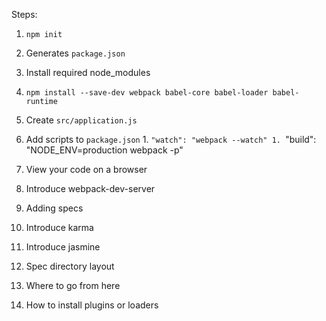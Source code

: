 Steps:

1. `npm init`
  1. Generates `package.json`

1. Install required node_modules
  1. `npm install --save-dev webpack babel-core babel-loader babel-runtime`
  1. Create `src/application.js`
  1. Add scripts to `package.json`
    1. `"watch": "webpack --watch"
    1. `"build": "NODE_ENV=production webpack -p"

1. View your code on a browser
  1. Introduce webpack-dev-server

1. Adding specs
  1. Introduce karma
  1. Introduce jasmine
  1. Spec directory layout

1. Where to go from here
  1. How to install plugins or loaders

